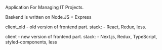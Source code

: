 Application For Managing IT Projects.

  Baskend is written on Node.JS + Express

  client_old - old version of frontend part. stack:
    - React, Redux, less.
  
  client - new version of frontend part. stack:
    - Next.js, Redux, TypeScript, styled-components, less
    
 


